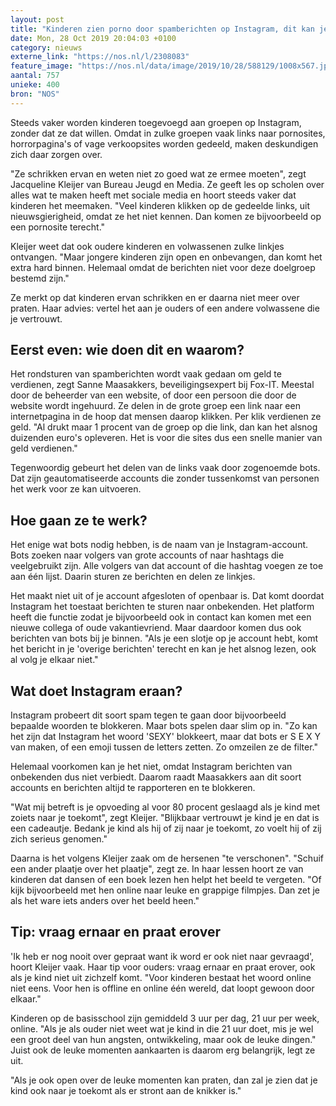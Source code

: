 ```yaml
---
layout: post
title: "Kinderen zien porno door spamberichten op Instagram, dit kan je als ouder doen"
date: Mon, 28 Oct 2019 20:04:03 +0100
category: nieuws
externe_link: "https://nos.nl/l/2308083"
feature_image: "https://nos.nl/data/image/2019/10/28/588129/1008x567.jpg"
aantal: 757
unieke: 400
bron: "NOS"
---
```


<p>Steeds vaker worden kinderen toegevoegd aan groepen op Instagram, zonder dat ze dat willen. Omdat in zulke groepen vaak links naar pornosites, horrorpagina's of vage verkoopsites worden gedeeld, maken deskundigen zich daar zorgen over.</p>
<p>"Ze schrikken ervan en weten niet zo goed wat ze ermee moeten", zegt Jacqueline Kleijer van Bureau Jeugd en Media. Ze geeft les op scholen over alles wat te maken heeft met sociale media en hoort steeds vaker dat kinderen het meemaken. "Veel kinderen klikken op de gedeelde links, uit nieuwsgierigheid, omdat ze het niet kennen. Dan komen ze bijvoorbeeld op een pornosite terecht."</p>
<p>Kleijer weet dat ook oudere kinderen en volwassenen zulke linkjes ontvangen. "Maar jongere kinderen zijn open en onbevangen, dan komt het extra hard binnen. Helemaal omdat de berichten niet voor deze doelgroep bestemd zijn."</p>
<p>Ze merkt op dat kinderen ervan schrikken en er daarna niet meer over praten. Haar advies: vertel het aan je ouders of een andere volwassene die je vertrouwt.</p>
<h2>Eerst even: wie doen dit en waarom?</h2>
<p>Het rondsturen van spamberichten wordt vaak gedaan om geld te verdienen, zegt Sanne Maasakkers, beveiligingsexpert bij Fox-IT. Meestal door de beheerder van een website, of door een persoon die door de website wordt ingehuurd. Ze delen in de grote groep een link naar een internetpagina in de hoop dat mensen daarop klikken. Per klik verdienen ze geld. "Al drukt maar 1 procent van de groep op die link, dan kan het alsnog duizenden euro's opleveren. Het is voor die sites dus een snelle manier van geld verdienen."</p>
<p>Tegenwoordig gebeurt het delen van de links vaak door zogenoemde bots. Dat zijn geautomatiseerde accounts die zonder tussenkomst van personen het werk voor ze kan uitvoeren.</p>
<h2>Hoe gaan ze te werk?</h2>
<p>Het enige wat bots nodig hebben, is de naam van je Instagram-account. Bots zoeken naar volgers van grote accounts of naar hashtags die veelgebruikt zijn. Alle volgers van dat account of die hashtag voegen ze toe aan één lijst. Daarin sturen ze berichten en delen ze linkjes.</p>
<p>Het maakt niet uit of je account afgesloten of openbaar is. Dat komt doordat Instagram het toestaat berichten te sturen naar onbekenden. Het platform heeft die functie zodat je bijvoorbeeld ook in contact kan komen met een nieuwe collega of oude vakantievriend. Maar daardoor komen dus ook berichten van bots bij je binnen. "Als je een slotje op je account hebt, komt het bericht in je 'overige berichten' terecht en kan je het alsnog lezen, ook al volg je elkaar niet."</p>
<h2>Wat doet Instagram eraan?</h2>
<p>Instagram probeert dit soort spam tegen te gaan door bijvoorbeeld bepaalde woorden te blokkeren. Maar bots spelen daar slim op in. "Zo kan het zijn dat Instagram het woord 'SEXY' blokkeert, maar dat bots er S E X Y van maken, of een emoji tussen de letters zetten. Zo omzeilen ze de filter."</p>
<p>Helemaal voorkomen kan je het niet, omdat Instagram berichten van onbekenden dus niet verbiedt. Daarom raadt Maasakkers aan dit soort accounts en berichten altijd te rapporteren en te blokkeren.</p>
<p>"Wat mij betreft is je opvoeding al voor 80 procent geslaagd als je kind met zoiets naar je toekomt", zegt Kleijer. "Blijkbaar vertrouwt je kind je en dat is een cadeautje. Bedank je kind als hij of zij naar je toekomt, zo voelt hij of zij zich serieus genomen."</p>
<p>Daarna is het volgens Kleijer zaak om de hersenen "te verschonen". "Schuif een ander plaatje over het plaatje", zegt ze. In haar lessen hoort ze van kinderen dat dansen of een boek lezen hen helpt het beeld te vergeten. "Of kijk bijvoorbeeld met hen online naar leuke en grappige filmpjes. Dan zet je als het ware iets anders over het beeld heen."</p>
<h2>Tip: vraag ernaar en praat erover</h2>
<p>'Ik heb er nog nooit over gepraat want ik word er ook niet naar gevraagd', hoort Kleijer vaak. Haar tip voor ouders: vraag ernaar en praat erover, ook als je kind niet uit zichzelf komt. "Voor kinderen bestaat het woord online niet eens. Voor hen is offline en online één wereld, dat loopt gewoon door elkaar."</p>
<p>Kinderen op de basisschool zijn gemiddeld 3 uur per dag, 21 uur per week, online. "Als je als ouder niet weet wat je kind in die 21 uur doet, mis je wel een groot deel van hun angsten, ontwikkeling, maar ook de leuke dingen." Juist ook de leuke momenten aankaarten is daarom erg belangrijk, legt ze uit.</p>
<p>"Als je ook open over de leuke momenten kan praten, dan zal je zien dat je kind ook naar je toekomt als er stront aan de knikker is."</p>
